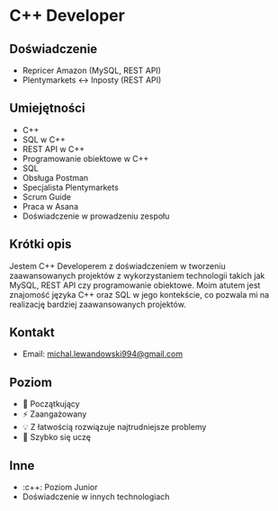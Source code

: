 # C++ Developer 

## Doświadczenie 
- Repricer Amazon (MySQL, REST API)
- Plentymarkets <-> Inposty (REST API)

## Umiejętności
- C++ 
- SQL w C++ 
- REST API w C++ 
- Programowanie obiektowe w C++ 
- SQL 
- Obsługa Postman 
- Specjalista Plentymarkets
- Scrum Guide 
- Praca w Asana 
- Doświadczenie w prowadzeniu zespołu 

## Krótki opis 
Jestem C++ Developerem z doświadczeniem w tworzeniu zaawansowanych projektów z wykorzystaniem technologii takich jak MySQL, REST API czy programowanie obiektowe. Moim atutem jest znajomość języka C++ oraz SQL w jego kontekście, co pozwala mi na realizację bardziej zaawansowanych projektów. 

## Kontakt
- Email: michal.lewandowski994@gmail.com

## Poziom
- :beginner: Początkujący 
- :zap: Zaangażowany 
- :bulb: Z łatwością rozwiązuje najtrudniejsze problemy 
- :rocket: Szybko się uczę

## Inne 
- :c++: Poziom Junior
- Doświadczenie w innych technologiach
